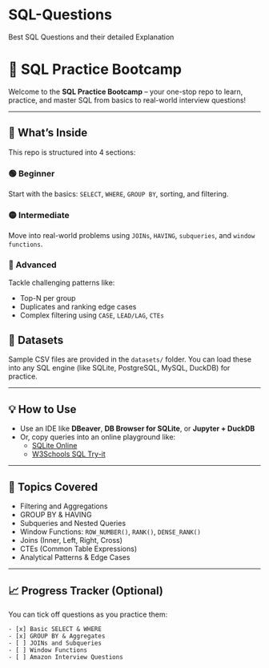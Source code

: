 # SQL-Questions
Best SQL Questions and their detailed Explanation

# 🧠 SQL Practice Bootcamp

Welcome to the **SQL Practice Bootcamp** – your one-stop repo to learn, practice, and master SQL from basics to real-world interview questions!

---

## 🚀 What’s Inside

This repo is structured into 4 sections:

### 🟢 Beginner
Start with the basics: `SELECT`, `WHERE`, `GROUP BY`, sorting, and filtering.

### 🟡 Intermediate
Move into real-world problems using `JOINs`, `HAVING`, `subqueries`, and `window functions`.

### 🔴 Advanced
Tackle challenging patterns like:
- Top-N per group
- Duplicates and ranking edge cases
- Complex filtering using `CASE`, `LEAD/LAG`, `CTEs`

## 🧪 Datasets

Sample CSV files are provided in the `datasets/` folder.
You can load these into any SQL engine (like SQLite, PostgreSQL, MySQL, DuckDB) for practice.

---

## 💡 How to Use

- Use an IDE like **DBeaver**, **DB Browser for SQLite**, or **Jupyter + DuckDB**
- Or, copy queries into an online playground like:
  - [SQLite Online](https://sqliteonline.com/)
  - [W3Schools SQL Try-it](https://www.w3schools.com/sql/trysql.asp)

---

## 🧠 Topics Covered

- Filtering and Aggregations
- GROUP BY & HAVING
- Subqueries and Nested Queries
- Window Functions: `ROW_NUMBER()`, `RANK()`, `DENSE_RANK()`
- Joins (Inner, Left, Right, Cross)
- CTEs (Common Table Expressions)
- Analytical Patterns & Edge Cases

---

## 📈 Progress Tracker (Optional)

You can tick off questions as you practice them:

```text
- [x] Basic SELECT & WHERE
- [x] GROUP BY & Aggregates
- [ ] JOINs and Subqueries
- [ ] Window Functions
- [ ] Amazon Interview Questions
